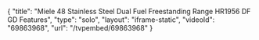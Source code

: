 {
    "title": "Miele 48 Stainless Steel Dual Fuel Freestanding Range HR1956 DF GD Features",
    "type": "solo",
    "layout": "iframe-static",
    "videoId": "69863968",
    "url": "\/tvpembed\/69863968"
}